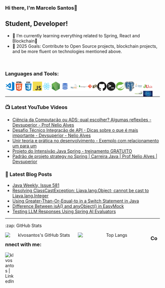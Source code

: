 
<!--
**klvosantos/klvosantos** is a ✨ _special_ ✨ repository because its `README.md` (this file) appears on your GitHub profile.

Here are some ideas to get you started:

- 🔭 I’m currently working on ...
- 🌱 I’m currently learning ...
- 👯 I’m looking to collaborate on ...
- 🤔 I’m looking for help with ...
- 💬 Ask me about ...
- 📫 How to reach me: ...
- 😄 Pronouns: ...
- ⚡ Fun fact: ...
-->

### Hi there, I'm Marcelo Santos👋 

## Student, Developer!

- 🌱 I’m currently learning everything related to Spring, React and Blockchain🤣
- 🥅 2025 Goals: Contribute to Open Source projects, blockchain projects, and be more fluent on technologies mentioned above.


<br />


### Languages and Tools:

<img align="left" alt="Visual Studio Code" width="30px" src="https://github.com/klvosantos/assets/blob/main/icons/visual-studio-code.png" />
<img align="left" alt="HTML5" width="30px" src="https://github.com/klvosantos/assets/blob/main/icons/html.png" />
<img align="left" alt="CSS3" width="30px" src="https://github.com/klvosantos/assets/blob/main/icons/css.png" />
<img align="left" alt="JavaScript" width="30px" src="https://github.com/klvosantos/assets/blob/main/icons/javascript.png" />
<img align="left" alt="React" width="30px" src="https://github.com/klvosantos/assets/blob/main/icons/react.png" />
<img align="left" alt="Node.js" width="30px" src="https://github.com/klvosantos/assets/blob/main/icons/nodejs.png" />
<img align="left" alt="SQL" width="30px" src="https://github.com/klvosantos/assets/blob/main/icons/sql.png" />
<img align="left" alt="MySQL" width="30px" src="https://github.com/klvosantos/assets/blob/main/icons/mysql.png" />
<img align="left" alt="MongoDB" width="30px" src="https://github.com/klvosantos/assets/blob/main/icons/mongodb.png" />
<img align="left" alt="Git" width="30px" src="https://github.com/klvosantos/assets/blob/main/icons/git.png" />
<img align="left" alt="GitHub" width="30px" src="https://github.com/klvosantos/assets/blob/main/icons/github.png" />
<img align="left" alt="Terminal" width="30px" src="https://github.com/klvosantos/assets/blob/main/icons/terminal.png" />
<img align="left" alt="Spring-boot" width="30px" src="https://github.com/klvosantos/assets/blob/main/icons/spring-boot.png" />
<img align="left" alt="Postgresql" width="30px" src="https://github.com/klvosantos/assets/blob/main/icons/postgresql.png" />
<img align="left" alt="Java" width="30px" src="https://github.com/klvosantos/assets/blob/main/icons/java.png" />
<img align="left" alt="jUnit" width="30px" src="https://github.com/klvosantos/assets/blob/main/icons/junit.png" />
<img align="left" alt="Mockito" width="30px" src="https://github.com/klvosantos/assets/blob/main/icons/mockito.png" />
<img align="left" alt="Mockito" width="30px" src="https://raw.githubusercontent.com/klvosantos/assets/main/icons/Blockchain.jpg" />



<br />
<br />

---

### 📺 Latest YouTube Videos

<!-- YOUTUBE:START -->
- [Ciência da Computação ou ADS: qual escolher? Algumas reflexões - Devsuperior - Prof Nelio Alves](https://www.youtube.com/watch?v=MvY0zUmMQv8)
- [Desafio Técnico Integração de API - Dicas sobre o que é mais importante - Devsuperior - Nelio Alves](https://www.youtube.com/watch?v=25AliLOMYtY)
- [Unir teoria e prática no desenvolvimento - Exemplo com relacionamento um para um](https://www.youtube.com/watch?v=7WkEsJHK4Q0)
- [Projeto do Intensivão Java Spring - treinamento GRATUITO](https://www.youtube.com/watch?v=G9xwN1kyaNE)
- [Padrão de projeto strategy no Spring | Carreira Java | Prof Nelio Alves | Devsuperior](https://www.youtube.com/watch?v=TgfdjuEGY1Y)
<!-- YOUTUBE:END -->


### 📕 Latest Blog Posts

<!-- BLOG-POST-LIST:START -->
- [Java Weekly, Issue 581](https://feeds.feedblitz.com/~/912963116/0/baeldung~Java-Weekly-Issue)
- [Resolving ClassCastException: Ljava.lang.Object; cannot be cast to Ljava.lang.Integer](https://feeds.feedblitz.com/~/912932009/0/baeldung~Resolving-ClassCastException-LjavalangObject-cannot-be-cast-to-LjavalangInteger)
- [Using Greater-Than-Or-Equal-to in a Switch Statement in Java](https://feeds.feedblitz.com/~/912932012/0/baeldung~Using-GreaterThanOrEqualto-in-a-Switch-Statement-in-Java)
- [Difference Between isA&lpar;&rpar; and anyObject&lpar;&rpar; in EasyMock](https://feeds.feedblitz.com/~/912826709/0/baeldung~Difference-Between-isA-and-anyObject-in-EasyMock)
- [Testing LLM Responses Using Spring AI Evaluators](https://feeds.feedblitz.com/~/912662426/0/baeldung~Testing-LLM-Responses-Using-Spring-AI-Evaluators)
<!-- BLOG-POST-LIST:END -->



---


<summary>:zap: GitHub Stats</summary>
<p align="center">

<img alt="klvosantos's GitHub Stats" align="left" width="47%" src="https://github-readme-stats.vercel.app/api?username=klvosantos&show_icons=true&hide_border=true&hide=stars,issues,contribs&theme=algolia"/> 
<img alt="Top Langs" align="left" width="47%" src="https://github-readme-stats.vercel.app/api/top-langs/?username=klvosantos&layout-compact"/> 

</p>

### Connect with me:

[<img align="left" alt="klvosantos | LinkedIn" width="30px" src="https://cdn.jsdelivr.net/npm/simple-icons@v3/icons/linkedin.svg" />][linkedin]





[linkedin]: https://www.linkedin.com/in/marcelosantosms
